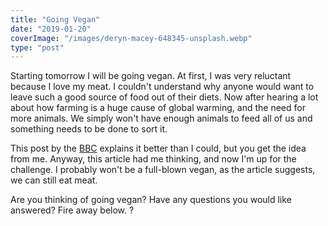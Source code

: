 ```yaml
---
title: "Going Vegan"
date: "2019-01-20"
coverImage: "/images/deryn-macey-648345-unsplash.webp"
type: "post"
---
```


Starting tomorrow I will be going vegan. At first, I was very reluctant because I love my meat. I couldn't understand why anyone would want to leave such a good source of food out of their diets. Now after hearing a lot about how farming is a huge cause of global warming, and the need for more animals. We simply won't have enough animals to feed all of us and something needs to be done to sort it.

This post by the [BBC](https://www.bbc.co.uk/news/health-46865204) explains it better than I could, but you get the idea from me. Anyway, this article had me thinking, and now I'm up for the challenge. I probably won't be a full-blown vegan, as the article suggests, we can still eat meat.

Are you thinking of going vegan? Have any questions you would like answered? Fire away below. ?
